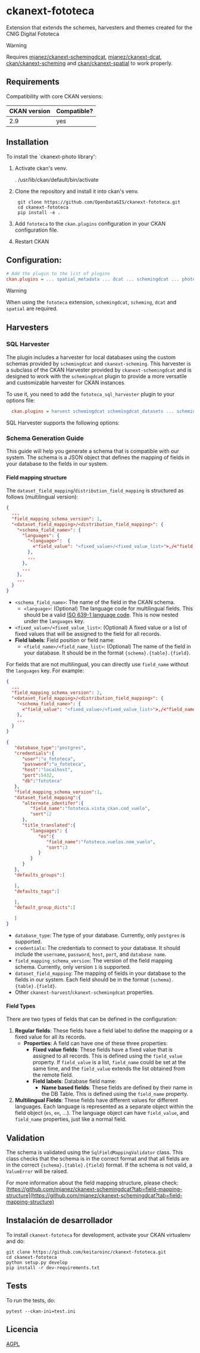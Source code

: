# ckanext-fototeca
Extension that extends the schemes, harvesters and themes created for the CNIG Digital Fototeca

> [!WARNING] 
> Requires [mjanez/ckanext-schemingdcat](https://github.com/mjanez/ckanext-schemingdcat), [mjanez/ckanext-dcat](https://github.com/mjanez/ckanext-dcat), [ckan/ckanext-scheming](https://github.com/ckan/ckanext-scheming) and [ckan/ckanext-spatial](https://github.com/ckan/ckanext-spatial) to work properly.


## Requirements
Compatibility with core CKAN versions:

| CKAN version    | Compatible?   |
| --------------- | ------------- |
| 2.9             | yes           |


## Installation
To install the `ckanext-photo library':

1. Activate ckan's venv.

     . /usr/lib/ckan/default/bin/activate

2. Clone the repository and install it into ckan's venv. 

		git clone https://github.com/OpenDataGIS/ckanext-fototeca.git
		cd ckanext-fototeca
		pip install -e .

4. Add `fototeca` to the `ckan.plugins` configuration in your CKAN configuration file.

5. Restart CKAN



## Configuration:

  ```ini
  # Add the plugin to the list of plugins
  ckan.plugins = ... spatial_metadata ... dcat ... schemingdcat ... photo library
  ```
> [!WARNING] 
> When using the `fototeca` extension, `schemingdcat`, `scheming`, `dcat` and `spatial` are required.

## Harvesters
### SQL Harvester
The plugin includes a harvester for local databases using the custom schemas provided by `schemingdcat` and `ckanext-scheming`. This harvester is a subclass of the CKAN Harvester provided by `ckanext-schemingdcat` and is designed to work with the `schemingdcat` plugin to provide a more versatile and customizable harvester for CKAN instances.

To use it, you need to add the `fototeca_sql_harvester` plugin to your options file:

  ```ini
	ckan.plugins = harvest schemingdcat schemingdcat_datasets ... schemingdcat_ckan_harvester fototeca_sql_harvester
  ```

SQL Harvester supports the following options:

### Schema Generation Guide
This guide will help you generate a schema that is compatible with our system. The schema is a JSON object that defines the mapping of fields in your database to the fields in our system.

#### Field mapping structure
The `dataset_field_mapping`/`distribution_field_mapping` is structured as follows (multilingual version):

```json
{
  ...
  "field_mapping_schema_version": 1,
  "<dataset_field_mapping>/<distribution_field_mapping>": {
    "<schema_field_name>": {
      "languages": {
        "<language>":  {
          <"field_value": "<fixed_value>/<fixed_value_list>">,/<"field_name": "<db_field_name>/<db_field_name_list>">
        },
        ...
      },
      ...
    },
    ...
  }
}
```

* `<schema_field_name>`: The name of the field in the CKAN schema.
  * `<language>`: (Optional) The language code for multilingual fields. This should be a valid [ISO 639-1 language code](https://localizely.com/iso-639-1-list/). This is now nested under the `languages` key.
* `<fixed_value>/<fixed_value_list>`: (Optional) A fixed value or a list of fixed values that will be assigned to the field for all records.
* **Field labels**: Field position or field name:
  * `<field_name>/<field_name_list>`: (Optional) The name of the field in your database. It should be in the format `{schema}.{table}.{field}`.

For fields that are not multilingual, you can directly use `field_name` without the `languages` key. For example:

```json
{
  ...
  "field_mapping_schema_version": 2,
  "<dataset_field_mapping>/<distribution_field_mapping>": {
    "<schema_field_name>": {
      <"field_value": "<fixed_value>/<fixed_value_list>">,/<"field_name": "<db_field_name>/<db_field_name_list>">
    },
    ...
  }
}
```

```json
{
   "database_type":"postgres",
   "credentials":{
      "user":"u_fototeca",
      "password":"u_fototeca",
      "host":"localhost",
      "port":5432,
      "db":"fototeca"
   },
   "field_mapping_schema_version":1,
   "dataset_field_mapping":{
      "alternate_identifer":{
         "field_name":"fototeca.vista_ckan.cod_vuelo",
         "sort":2
      },
      "title_translated":{
         "languages": {
            "es":{
               "field_name":"fototeca.vuelos.nom_vuelo",
               "sort":3
            }
         }
      }
   },
   "defaults_groups":[

   ],
   "defaults_tags":[

   ],
   "default_group_dicts":[

   ]
}
```

* `database_type`: The type of your database. Currently, only `postgres` is supported.
* `credentials`: The credentials to connect to your database. It should include the `username`, `password`, `host`, `port`, and `database name`.
* `field_mapping_schema_version`: The version of the field mapping schema. Currently, only version `1` is supported.
* `dataset_field_mapping`: The mapping of fields in your database to the fields in our system. Each field should be in the format `{schema}.{table}.{field}`.
* Other `ckanext-harvest`/`ckanext-schemingdcat` properties.

#### Field Types
There are two types of fields that can be defined in the configuration:

1. **Regular fields**: These fields have a field label to define the mapping or a fixed value for all its records.
    - **Properties**: A field can have one of these three properties:
      - **Fixed value fields**: These fields have a fixed value that is assigned to all records. This is defined using the `field_value` property. If `field_value` is a list, `field_name` could be set at the same time, and the `field_value` extends the list obtained from the remote field.
      - **Field labels**: Database field name:
        - **Name based fields**: These fields are defined by their name in the DB Table. This is defined using the `field_name` property.
2. **Multilingual Fields**: These fields have different values for different languages. Each language is represented as a separate object within the field object (`es`, `en`, ...). The language object can have `field_value`, and `field_name` properties, just like a normal field.

## Validation
The schema is validated using the `SqlFieldMappingValidator` class. This class checks that the schema is in the correct format and that all fields are in the correct `{schema}.{table}.{field}` format. If the schema is not valid, a `ValueError` will be raised.

For more information about the field mapping structure, please check: [https://github.com/mjanez/ckanext-schemingdcat?tab=field-mapping-structure](https://github.com/mjanez/ckanext-schemingdcat?tab=field-mapping-structure)

## Instalación de desarrollador
To install `ckanext-fototeca` for development, activate your CKAN virtualenv and
do:

    git clone https://github.com/keitaroinc/ckanext-fototeca.git
    cd ckanext-fototeca
    python setup.py develop
    pip install -r dev-requirements.txt


## Tests
To run the tests, do:

    pytest --ckan-ini=test.ini

## Licencia
[AGPL](https://www.gnu.org/licenses/agpl-3.0.en.html)
